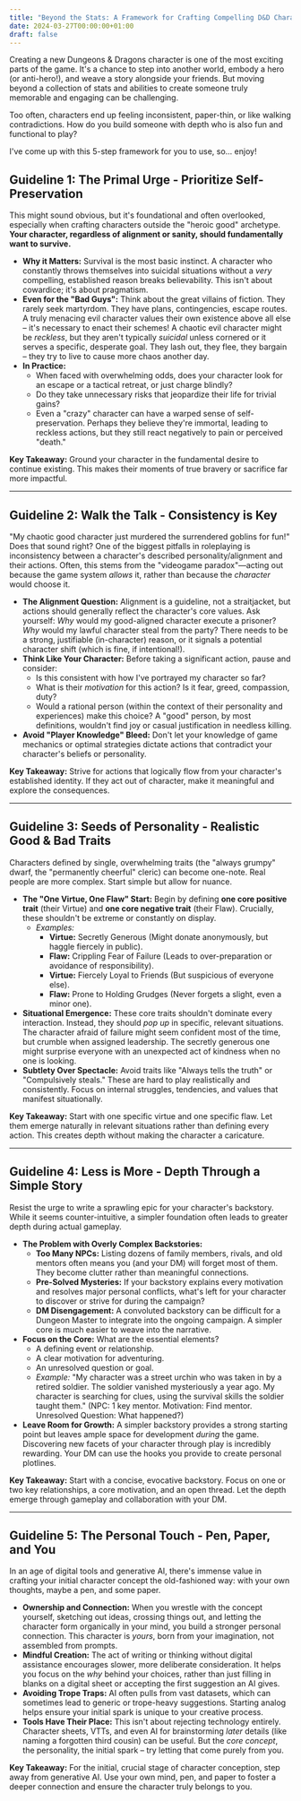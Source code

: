 ```yaml
---
title: "Beyond the Stats: A Framework for Crafting Compelling D&D Characters"
date: 2024-03-27T00:00:00+01:00
draft: false
---
```


Creating a new Dungeons & Dragons character is one of the most exciting parts of the game. It's a chance to step into another world, embody a hero (or anti-hero!), and weave a story alongside your friends. But moving beyond a collection of stats and abilities to create someone truly memorable and engaging can be challenging.

Too often, characters end up feeling inconsistent, paper-thin, or like walking contradictions. How do you build someone with depth who is also fun and functional to play?

I've come up with this 5-step framework for you to use, so... enjoy!

## Guideline 1: The Primal Urge - Prioritize Self-Preservation

This might sound obvious, but it's foundational and often overlooked, especially when crafting characters outside the "heroic good" archetype. **Your character, regardless of alignment or sanity, should fundamentally want to survive.**

- **Why it Matters:** Survival is the most basic instinct. A character who constantly throws themselves into suicidal situations without a _very_ compelling, established reason breaks believability. This isn't about cowardice; it's about pragmatism.
- **Even for the "Bad Guys":** Think about the great villains of fiction. They rarely seek martyrdom. They have plans, contingencies, escape routes. A truly menacing evil character values their own existence above all else – it's necessary to enact their schemes! A chaotic evil character might be _reckless_, but they aren't typically _suicidal_ unless cornered or it serves a specific, desperate goal. They lash out, they flee, they bargain – they try to live to cause more chaos another day.
- **In Practice:**
  - When faced with overwhelming odds, does your character look for an escape or a tactical retreat, or just charge blindly?
  - Do they take unnecessary risks that jeopardize their life for trivial gains?
  - Even a "crazy" character can have a warped sense of self-preservation. Perhaps they believe they're immortal, leading to reckless actions, but they still react negatively to pain or perceived "death."

**Key Takeaway:** Ground your character in the fundamental desire to continue existing. This makes their moments of true bravery or sacrifice far more impactful.

---

## Guideline 2: Walk the Talk - Consistency is Key

"My chaotic good character just murdered the surrendered goblins for fun!" Does that sound right? One of the biggest pitfalls in roleplaying is inconsistency between a character's described personality/alignment and their actions. Often, this stems from the "videogame paradox"—acting out because the game system _allows_ it, rather than because the _character_ would choose it.

- **The Alignment Question:** Alignment is a guideline, not a straitjacket, but actions should generally reflect the character's core values. Ask yourself: _Why_ would my good-aligned character execute a prisoner? _Why_ would my lawful character steal from the party? There needs to be a strong, justifiable (in-character) reason, or it signals a potential character shift (which is fine, if intentional!).
- **Think Like Your Character:** Before taking a significant action, pause and consider:
  - Is this consistent with how I've portrayed my character so far?
  - What is their _motivation_ for this action? Is it fear, greed, compassion, duty?
  - Would a rational person (within the context of their personality and experiences) make this choice? A "good" person, by most definitions, wouldn't find joy or casual justification in needless killing.
- **Avoid "Player Knowledge" Bleed:** Don't let your knowledge of game mechanics or optimal strategies dictate actions that contradict your character's beliefs or personality.

**Key Takeaway:** Strive for actions that logically flow from your character's established identity. If they act out of character, make it meaningful and explore the consequences.

---

## Guideline 3: Seeds of Personality - Realistic Good & Bad Traits

Characters defined by single, overwhelming traits (the "always grumpy" dwarf, the "permanently cheerful" cleric) can become one-note. Real people are more complex. Start simple but allow for nuance.

- **The "One Virtue, One Flaw" Start:** Begin by defining **one core positive trait** (their Virtue) and **one core negative trait** (their Flaw). Crucially, these shouldn't be extreme or constantly on display.
  - _Examples:_
    - **Virtue:** Secretly Generous (Might donate anonymously, but haggle fiercely in public).
    - **Flaw:** Crippling Fear of Failure (Leads to over-preparation or avoidance of responsibility).
    - **Virtue:** Fiercely Loyal to Friends (But suspicious of everyone else).
    - **Flaw:** Prone to Holding Grudges (Never forgets a slight, even a minor one).
- **Situational Emergence:** These core traits shouldn't dominate every interaction. Instead, they should _pop up_ in specific, relevant situations. The character afraid of failure might seem confident most of the time, but crumble when assigned leadership. The secretly generous one might surprise everyone with an unexpected act of kindness when no one is looking.
- **Subtlety Over Spectacle:** Avoid traits like "Always tells the truth" or "Compulsively steals." These are hard to play realistically and consistently. Focus on internal struggles, tendencies, and values that manifest situationally.

**Key Takeaway:** Start with one specific virtue and one specific flaw. Let them emerge naturally in relevant situations rather than defining every action. This creates depth without making the character a caricature.

---

## Guideline 4: Less is More - Depth Through a Simple Story

Resist the urge to write a sprawling epic for your character's backstory. While it seems counter-intuitive, a simpler foundation often leads to greater depth during actual gameplay.

- **The Problem with Overly Complex Backstories:**
  - **Too Many NPCs:** Listing dozens of family members, rivals, and old mentors often means you (and your DM) will forget most of them. They become clutter rather than meaningful connections.
  - **Pre-Solved Mysteries:** If your backstory explains every motivation and resolves major personal conflicts, what's left for your character to discover or strive for during the campaign?
  - **DM Disengagement:** A convoluted backstory can be difficult for a Dungeon Master to integrate into the ongoing campaign. A simpler core is much easier to weave into the narrative.
- **Focus on the Core:** What are the essential elements?
  - A defining event or relationship.
  - A clear motivation for adventuring.
  - An unresolved question or goal.
  - _Example:_ "My character was a street urchin who was taken in by a retired soldier. The soldier vanished mysteriously a year ago. My character is searching for clues, using the survival skills the soldier taught them." (NPC: 1 key mentor. Motivation: Find mentor. Unresolved Question: What happened?)
- **Leave Room for Growth:** A simpler backstory provides a strong starting point but leaves ample space for development _during_ the game. Discovering new facets of your character through play is incredibly rewarding. Your DM can use the hooks you provide to create personal plotlines.

**Key Takeaway:** Start with a concise, evocative backstory. Focus on one or two key relationships, a core motivation, and an open thread. Let the depth emerge through gameplay and collaboration with your DM.

---

## Guideline 5: The Personal Touch - Pen, Paper, and You

In an age of digital tools and generative AI, there's immense value in crafting your initial character concept the old-fashioned way: with your own thoughts, maybe a pen, and some paper.

- **Ownership and Connection:** When you wrestle with the concept yourself, sketching out ideas, crossing things out, and letting the character form organically in your mind, you build a stronger personal connection. This character is _yours_, born from your imagination, not assembled from prompts.
- **Mindful Creation:** The act of writing or thinking without digital assistance encourages slower, more deliberate consideration. It helps you focus on the _why_ behind your choices, rather than just filling in blanks on a digital sheet or accepting the first suggestion an AI gives.
- **Avoiding Trope Traps:** AI often pulls from vast datasets, which can sometimes lead to generic or trope-heavy suggestions. Starting analog helps ensure your initial spark is unique to your creative process.
- **Tools Have Their Place:** This isn't about rejecting technology entirely. Character sheets, VTTs, and even AI for brainstorming _later_ details (like naming a forgotten third cousin) can be useful. But the _core concept_, the personality, the initial spark – try letting that come purely from you.

**Key Takeaway:** For the initial, crucial stage of character conception, step away from generative AI. Use your own mind, pen, and paper to foster a deeper connection and ensure the character truly belongs to you.
